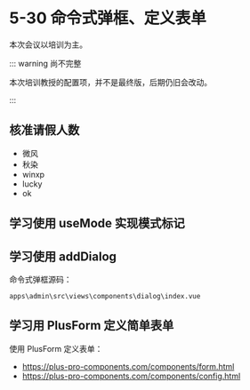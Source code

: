 # 5-30 命令式弹框、定义表单

本次会议以培训为主。

::: warning 尚不完整

本次培训教授的配置项，并不是最终版，后期仍旧会改动。

:::

## 核准请假人数

- 微风
- 秋染
- winxp
- lucky
- ok

## 学习使用 useMode 实现模式标记

## 学习使用 addDialog

命令式弹框源码：

`apps\admin\src\views\components\dialog\index.vue`

## 学习用 PlusForm 定义简单表单

使用 PlusForm 定义表单：

- https://plus-pro-components.com/components/form.html
- https://plus-pro-components.com/components/config.html

